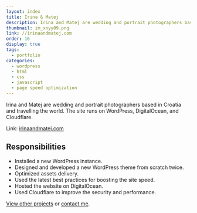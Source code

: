 ```yaml
---
layout: index
title: Irina & Matej
description: Irina and Matej are wedding and portrait photographers based in Croatia and travelling the world. The site runs on WordPress, DigitalOcean, and Cloudflare.
thumbnail: im_xnyy09.png
link: //irinaandmatej.com
order: 16
display: true
tags:
  - portfolio
categories:
  - wordpress
  - html
  - css
  - javascript
  - page speed optimization
---
```


Irina and Matej are wedding and portrait photographers based in Croatia and travelling the world. The site runs on WordPress, DigitalOcean, and Cloudflare.

Link: [irinaandmatej.com](//irinaandmatej.com)

## Responsibilities

- Installed a new WordPress instance.
- Designed and developed a new WordPress theme from scratch twice.
- Optimized assets delivery.
- Used the latest best practices for boosting the site speed.
- Hosted the website on DigitalOcean.
- Used Cloudflare to improve the security and performance.

[View other projects](/portfolio/) or [contact me](/contact/).
